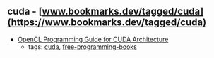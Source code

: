 cuda - [www.bookmarks.dev/tagged/cuda](https://www.bookmarks.dev/tagged/cuda)
---
* [OpenCL Programming Guide for CUDA Architecture](http://www.nvidia.com/content/cudazone/download/OpenCL/NVIDIA_OpenCL_ProgrammingGuide.pdf)
    * tags: [cuda](../tagged/cuda.md), [free-programming-books](../tagged/free-programming-books.md)
